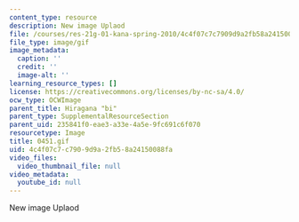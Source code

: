 ```yaml
---
content_type: resource
description: New image Uplaod
file: /courses/res-21g-01-kana-spring-2010/4c4f07c7c7909d9a2fb58a24150088fa_0451.gif
file_type: image/gif
image_metadata:
  caption: ''
  credit: ''
  image-alt: ''
learning_resource_types: []
license: https://creativecommons.org/licenses/by-nc-sa/4.0/
ocw_type: OCWImage
parent_title: Hiragana "bi"
parent_type: SupplementalResourceSection
parent_uid: 235841f0-eae3-a33e-4a5e-9fc691c6f070
resourcetype: Image
title: 0451.gif
uid: 4c4f07c7-c790-9d9a-2fb5-8a24150088fa
video_files:
  video_thumbnail_file: null
video_metadata:
  youtube_id: null
---
```

New image Uplaod